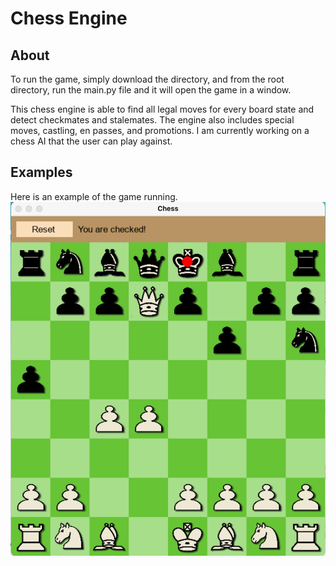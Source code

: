 # Chess Engine

## About

To run the game, simply download the directory, and from the root directory, run the main.py file and it will open the game in a window. 

This chess engine is able to find all legal moves for every board state and detect checkmates and stalemates. The engine also includes special moves, castling, en passes, and promotions. 
I am currently working on a chess AI that the user can play against.

## Examples

Here is an example of the game running.
![alt text](public/example_board.png)
